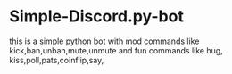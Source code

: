 # Simple-Discord.py-bot
this is a simple python bot with mod commands like kick,ban,unban,mute,unmute and fun commands like hug, kiss,poll,pats,coinflip,say,
